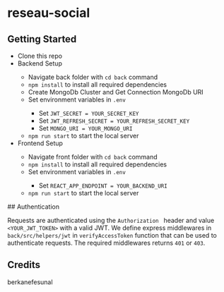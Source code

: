 # reseau-social
## Getting Started
<ul>
  <li>Clone this repo</li>
  <li>Backend Setup</li>
  <ul>
    <li>Navigate back folder with <code>cd back</code> command</li>
    <li> <code>npm install</code>  to install all required dependencies</li>
    <li>Create MongoDb Cluster and Get Connection MongoDb URI</li>
    <li>Set environment variables in <code>.env</code></li>
    <ul>
      <li>Set <code>JWT_SECRET = YOUR_SECRET_KEY </code> </li>
        <li>Set <code>JWT_REFRESH_SECRET = YOUR_REFRESH_SECRET_KEY </code></li>
        <li>Set <code>MONGO_URI = YOUR_MONGO_URI </code></li>
    </ul>
    <li><code>npm run start</code> to start the local server</li>
  </ul>
  <li>
    Frontend Setup
  </li>
  <ul>
     <li>Navigate front folder with <code>cd back</code> command</li>
    <li> <code>npm install</code>  to install all required dependencies</li>
    <li>Set environment variables in <code>.env</code></li>
    <ul>
      <li>Set <code>REACT_APP_ENDPOINT = YOUR_BACKEND_URI </code> </li>
    </ul>
    <li><code>npm run start</code> to start the local server</li>
  </ul>
</ul>
## Authentication

Requests are authenticated using the `Authorization ` header and value `<YOUR_JWT_TOKEN>` with a valid JWT.
We define express middlewares in `back/src/helpers/jwt` in `verifyAccessToken` function that can be used to authenticate requests. The required middlewares returns `401` or `403`.

## Credits
berkanefesunal
